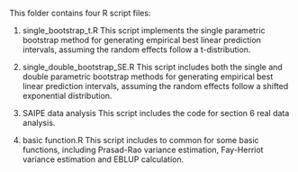 This folder contains four R script files:

1. single_bootstrap_t.R
This script implements the single parametric bootstrap method for generating empirical best linear prediction intervals, assuming the random effects follow a t-distribution.

2. single_double_bootstrap_SE.R
This script includes both the single and double parametric bootstrap methods for generating empirical best linear prediction intervals, assuming the random effects follow a shifted exponential distribution.

3. SAIPE data analysis
This script includes the code for section 6 real data analysis.

4. basic function.R
This script includes to common for some basic functions, including Prasad-Rao variance estimation, Fay-Herriot variance estimation and EBLUP calculation.


